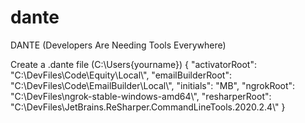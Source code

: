 # dante

DANTE (Developers Are Needing Tools Everywhere)


Create a .dante file (C:\Users\{yourname}\)
{
  "activatorRoot": "C:\\DevFiles\\Code\\Equity\\Local\\",
  "emailBuilderRoot": "C:\\DevFiles\\Code\\EmailBuilder\\Local\\",
  "initials": "MB",
  "ngrokRoot": "C:\\DevFiles\\ngrok-stable-windows-amd64\\",
  "resharperRoot": "C:\\DevFiles\\JetBrains.ReSharper.CommandLineTools.2020.2.4\\"
}
